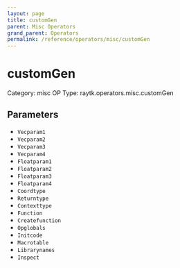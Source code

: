 ```yaml
---
layout: page
title: customGen
parent: Misc Operators
grand_parent: Operators
permalink: /reference/operators/misc/customGen
---
```


# customGen

Category: misc
OP Type: raytk.operators.misc.customGen



## Parameters

* `Vecparam1`
* `Vecparam2`
* `Vecparam3`
* `Vecparam4`
* `Floatparam1`
* `Floatparam2`
* `Floatparam3`
* `Floatparam4`
* `Coordtype`
* `Returntype`
* `Contexttype`
* `Function`
* `Createfunction`
* `Opglobals`
* `Initcode`
* `Macrotable`
* `Librarynames`
* `Inspect`